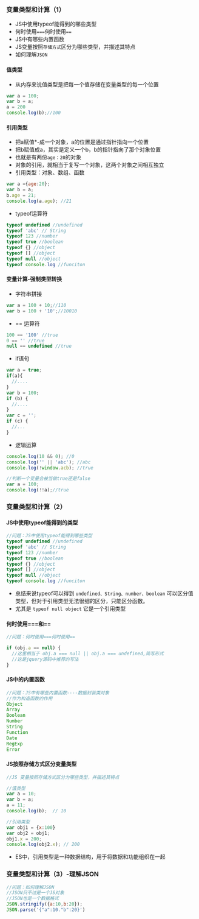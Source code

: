 ### 变量类型和计算（1）

* JS中使用typeof能得到的哪些类型
* 何时使用`===`何时使用`==`
* JS中有哪些内置函数
* JS变量按照`存储方式`区分为哪些类型，并描述其特点
* 如何理解`JSON`

#### 值类型

* 从内存来说值类型是把每一个值存储在变量类型的每一个位置

```js
var a = 100;
var b = a;
a = 200
console.log(b);//100
```

#### 引用类型

* 把a赋值\*-成一个对象，a的位置是通过指针指向一个位置
* 把b赋值成a，其实是定义一个b，b的指针指向了那个对象位置
* 也就是有两份`age：20`的对象
* 对象的引用，就相当于复写一个对象，这两个对象之间相互独立
* 引用类型：对象、数组、函数

```js
var a ={age:20};
var b = a;
b.age = 21;
console.log(a.age); //21
```

* typeof运算符

```js
typeof undefined //undefined
typeof 'abc' // String
typeof 123 //number
typeof true //boolean
typeof {} //object
typeof [] //object
typeof null //object
typeof console.log //funciton
```

#### 变量计算-强制类型转换

* 字符串拼接

```js
var a = 100 + 10;//110
var b = 100 + '10';//10010
```

* == 运算符

```js
100 == '100' //true
0 == '' //true
null == undefined //true
```

* if语句

```js
var a = true;
if(a){
  //....
}
var b = 100;
if (b) {
  //....
}
var c = '';
if (c) {
  //...
}
```

* 逻辑运算

```js
console.log(10 && 0); //0
console.log('' || 'abc'); //abc
console.log(!window.acb); //true

//判断一个变量会被当做true还是false
var a = 100;
console.log(!!a);//true
```

### 变量类型和计算（2）

#### JS中使用typeof能得到的类型

```js
//问题：JS中使用typeof能得到哪些类型
typeof undefined //undefined
typeof 'abc' // String
typeof 123 //number
typeof true //boolean
typeof {} //object
typeof [] //object
typeof null //object
typeof console.log //funciton
```

* 总结来说typeof可以得到
  `undefined、String、number、boolean`
  可以区分值类型，但对于引用类型无法很细的区分，只能区分函数。
* 尤其是
  `typeof null object`
  它是一个引用类型

#### 何时使用===和==

```js
//问题：何时使用===何时使用==

if (obj.a == null) {
  //这里相当于 obj.a === null || obj.a === undefined,简写形式
  //这是jquery源码中推荐的写法
}
```

#### JS中的内置函数

```js
//问题：JS中有哪些内置函数----数据封装类对象
//作为构造函数的作用
Object
Array
Boolean
Number
String
Function
Date
RegExp
Error
```

#### JS按照存储方式区分变量类型

```js
//JS 变量按照存储方式区分为哪些类型，并描述其特点

//值类型
var a = 10;
var b = a;
a = 11;
console.log(b);  // 10

//引用类型
var obj1 = {x:100}
var obj2 = obj1;
obj1.x = 200;
console.log(obj2.x); // 200
```

* ES中，引用类型是一种数据结构，用于将数据和功能组织在一起

### 变量类型和计算（3）-理解JSON

```js
//问题：如何理解JSON
//JSON只不过是一个JS对象
//JSON也是一个数据格式
JSON.stringify({a:10,b:20});
JSON.parse('{"a":10."b":20}')
```



